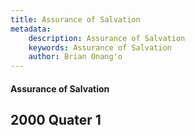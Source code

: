 ```yaml
---
title: Assurance of Salvation
metadata:
    description: Assurance of Salvation
    keywords: Assurance of Salvation
    author: Brian Onang'o
---
```


#### Assurance of Salvation

## 2000 Quater 1
